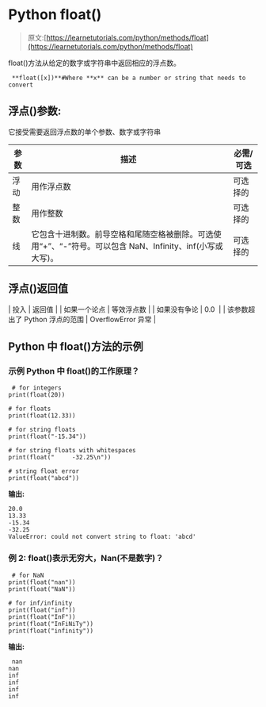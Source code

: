 # Python float()

> 原文:[https://learnetutorials.com/python/methods/float](https://learnetutorials.com/python/methods/float)

float()方法从给定的数字或字符串中返回相应的浮点数。

```
 **float([x])**#Where **x** can be a number or string that needs to convert 

```

## 浮点()参数:

它接受需要返回浮点数的单个参数、数字或字符串

| 参数 | 描述 | 必需/可选 |
| --- | --- | --- |
| 浮动 | 用作浮点数 | 可选择的 |
| 整数 | 用作整数 | 可选择的 |
| 线 | 它包含十进制数。前导空格和尾随空格被删除。可选使用“+”、“-”符号。可以包含 NaN、Infinity、inf(小写或大写)。 | 可选择的 |

## 浮点()返回值

| 投入 | 返回值 |
| 如果一个论点 | 等效浮点数 |
| 如果没有争论 | 0.0  |
| 该参数超出了 Python 浮点的范围 | OverflowError 异常 |

## Python 中 float()方法的示例

### 示例 Python 中 float()的工作原理？

```
 # for integers
print(float(20))

# for floats
print(float(12.33))

# for string floats
print(float("-15.34"))

# for string floats with whitespaces
print(float("     -32.25\n"))

# string float error
print(float("abcd")) 

```

**输出:**

```
20.0
13.33
-15.34
-32.25
ValueError: could not convert string to float: 'abcd' 
```

### 例 2: float()表示无穷大，Nan(不是数字)？

```
 # for NaN
print(float("nan"))
print(float("NaN"))

# for inf/infinity
print(float("inf"))
print(float("InF"))
print(float("InFiNiTy"))
print(float("infinity")) 

```

**输出:**

```
 nan
nan
inf
inf
inf
inf 
```